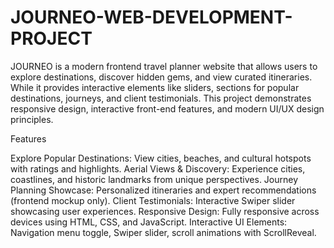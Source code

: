 # JOURNEO-WEB-DEVELOPMENT-PROJECT

JOURNEO is a modern frontend travel planner website that allows users to explore destinations, discover hidden gems, and view curated itineraries. While it provides interactive elements like sliders, sections for popular destinations, journeys, and client testimonials.
This project demonstrates responsive design, interactive front-end features, and modern UI/UX design principles.

Features

Explore Popular Destinations: View cities, beaches, and cultural hotspots with ratings and highlights.
Aerial Views & Discovery: Experience cities, coastlines, and historic landmarks from unique perspectives.
Journey Planning Showcase: Personalized itineraries and expert recommendations (frontend mockup only).
Client Testimonials: Interactive Swiper slider showcasing user experiences.
Responsive Design: Fully responsive across devices using HTML, CSS, and JavaScript.
Interactive UI Elements: Navigation menu toggle, Swiper slider, scroll animations with ScrollReveal.
